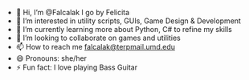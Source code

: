 - 👋 Hi, I’m @Falcalak I go by Felicita
- 👀 I’m interested in utility scripts, GUIs, Game Design & Development
- 🌱 I’m currently learning more about Python, C# to refine my skills
- 💞️ I’m looking to collaborate on games and utilities
- 📫 How to reach me falcalak@terpmail.umd.edu 
- 😄 Pronouns: she/her
- ⚡ Fun fact: I love playing Bass Guitar

<!---
Falcalak/Falcalak is a ✨ special ✨ repository because its `README.md` (this file) appears on your GitHub profile.
You can click the Preview link to take a look at your changes.
--->
